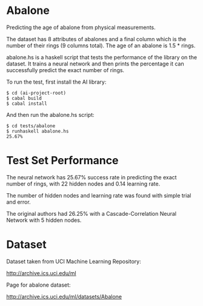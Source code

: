 Abalone
=======

Predicting the age of abalone from physical measurements.

The dataset has 8 attributes of abalones and a final column which is the number of their rings (9 columns total). The age of an abalone is 1.5 * rings.

abalone.hs is a haskell script that tests the performance of the library on the dataset. It trains a neural network and then prints the percentage it can successfully predict the exact number of rings.

To run the test, first install the AI library:

    $ cd (ai-project-root) 
    $ cabal build
    $ cabal install

And then run the abalone.hs script:

    $ cd tests/abalone
    $ runhaskell abalone.hs
    25.67%

Test Set Performance
====================

The neural network has 25.67% success rate in predicting the exact number of rings, with 22 hidden nodes and 0.14 learning rate.

The number of hidden nodes and learning rate was found with simple trial and error.

The original authors had 26.25% with a Cascade-Correlation Neural Network with 5 hidden nodes.

Dataset
=======

Dataset taken from UCI Machine Learning Repository:

http://archive.ics.uci.edu/ml

Page for abalone dataset:

http://archive.ics.uci.edu/ml/datasets/Abalone
